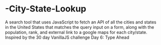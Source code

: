 # -City-State-Lookup
A search tool that uses JavaScript to fetch an API of all the cities and states in the United States that matches the query input on a form, along with the population, rank, and external link to a google maps for each city/state.  Inspired by the 30 day VanillaJS challenge Day 6: Type Ahead
